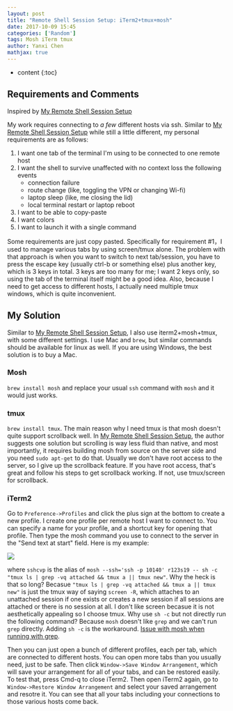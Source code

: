 ```yaml
---
layout: post
title: "Remote Shell Session Setup: iTerm2+tmux+mosh"
date: 2017-10-09 15:45
categories: ['Random']
tags: Mosh iTerm tmux
author: Yanxi Chen
mathjax: true
---
```


* content
{:toc}

## Requirements and Comments

Inspired by [My Remote Shell Session Setup](https://blog.filippo.io/my-remote-shell-session-setup/)

My work requires connecting to _a few_ different hosts via ssh. Similar to [My Remote Shell Session Setup](https://blog.filippo.io/my-remote-shell-session-setup/) while still a little different, my personal requirements are as follows:

1. I want one tab of the terminal I'm using to be connected to one remote host
2. I want the shell to survive unaffected with no context loss the following events
    - connection failure
    - route change (like, toggling the VPN or changing Wi-fi)
    - laptop sleep (like, me closing the lid)
    - local terminal restart or laptop reboot
3. I want to be able to copy-paste
4. I want colors
5. I want to launch it with a single command

Some requirements are just copy pasted. Specifically for requirement #1，I used to manage various tabs by using screen/tmux alone. The problem with that approach is when you want to switch to next tab/session, you have to press the escape key (usually ctrl-b or something else) plus another key, which is 3 keys in total. 3 keys are too many for me; I want 2 keys only, so using the tab of the terminal itself might be a good idea. Also, because I need to get access to different hosts, I actually need multiple tmux windows, which is quite inconvenient.

## My Solution

Similar to [My Remote Shell Session Setup](https://blog.filippo.io/my-remote-shell-session-setup/), I also use iterm2+mosh+tmux, with some different settings. I use Mac and `brew`, but similar commands should be available for linux as well. If you are using Windows, the best solution is to buy a Mac.

### Mosh

`brew install mosh` and replace your usual `ssh` command with `mosh` and it would just works.

### tmux

`brew install tmux`. The main reason why I need tmux is that mosh doesn't quite support scrollback well. In [My Remote Shell Session Setup](https://blog.filippo.io/my-remote-shell-session-setup/), the author suggests one solution but scrolling is way less fluid than native, and most importantly, it requires building mosh from source on the server side and you need `sudo apt-get` to do that. Usually we don't have root access to the server, so I give up the scrollback feature. If you have root access, that's great and follow his steps to get scrollback working. If not, use tmux/screen for scrollback.

### iTerm2

Go to `Preference->Profiles` and click the plus sign at the bottom to create a new profile. I create one profile per remote host I want to connect to. You can specify a name for your profile, and a shortcut key for opening that profile. Then type the mosh command you use to connect to the server in the "Send text at start" field. Here is my example:

![]({{site.url}}/assets/Remote-Shell-Session-Setup-1.png)

where `sshcvp` is the alias of `mosh --ssh='ssh -p 10140' r123s19 -- sh -c "tmux ls | grep -vq attached && tmux a || tmux new"`. Why the heck is that so long? Becasue `"tmux ls | grep -vq attached && tmux a || tmux new"` is just the tmux way of saying `screen -R`, which attaches to an unattached session if one exists or creates a new session if all sessions are attached or there is no session at all. I don't like screen becasue it is not aesthetically appealing so I choose tmux. Why use `sh -c` but not directly run the following command? Because `mosh` doesn't like `grep` and we can't run `grep` directly. Adding `sh -c` is the workaround. [Issue with mosh when running with grep](https://github.com/mobile-shell/mosh/issues/931).

Then you can just open a bunch of different profiles, each per tab, which are connected to different hosts. You can open more tabs than you usually need, just to be safe. Then click `Window->Save Window Arrangement`, which will save your arrangement for all of your tabs, and can be restored easily. To test that, press Cmd-q to close iTerm2. Then open iTerm2 again, go to `Window->Restore Window Arrangement` and select your saved arrangement and resotre it. You can see that all your tabs including your connections to those various hosts come back.
